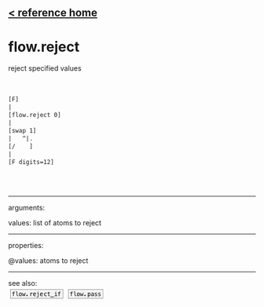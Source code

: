 [< reference home](ceammc_lib.html)
---

# flow.reject


reject specified values

```


[F]
|
[flow.reject 0]
|
[swap 1]
|   ^|.
[/    ]
|
[F digits=12]


            
```

---
arguments:

values: list of atoms to reject<br>

---
properties:

@values: atoms to reject<br>

---
see also:<br>
[![flow.reject_if](img/object_flow.reject_if.png)](flow.reject_if.html)
[![flow.pass](img/object_flow.pass.png)](flow.pass.html)

